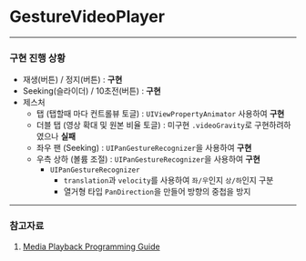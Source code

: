 # GestureVideoPlayer
---
### 구현 진행 상황

- 재생(버튼) / 정지(버튼) : **구현**
- Seeking(슬라이더) / 10초전(버튼) : **구현**
- 제스처
  - 탭 (탭할때 마다 컨트롤뷰 토글) : `UIViewPropertyAnimator` 사용하여 **구현**
  - 더블 탭 (영상 확대 및 원본 비율 토글) :  미구현 `.videoGravity`로 구현하려하였으나 **실패**
  - 좌우 팬 (Seeking) : `UIPanGestureRecognizer`을 사용하여 **구현**
  - 우측 상하 (볼륨 조절) : `UIPanGestureRecognizer`을 사용하여 **구현**
    - `UIPanGestureRecognizer`
      - `translation`과 `velocity`를 사용하여 `좌/우`인지 `상/하`인지 구분
      - 열거형 타입 `PanDirection`을 만들어 방향의 중첩을 방지
---
### 참고자료
1. [Media Playback Programming Guide](https://developer.apple.com/library/content/documentation/AudioVideo/Conceptual/MediaPlaybackGuide/Contents/Resources/en.lproj/ExploringAVFoundation/ExploringAVFoundation.html#//apple_ref/doc/uid/TP40016757-CH4-SW1)
